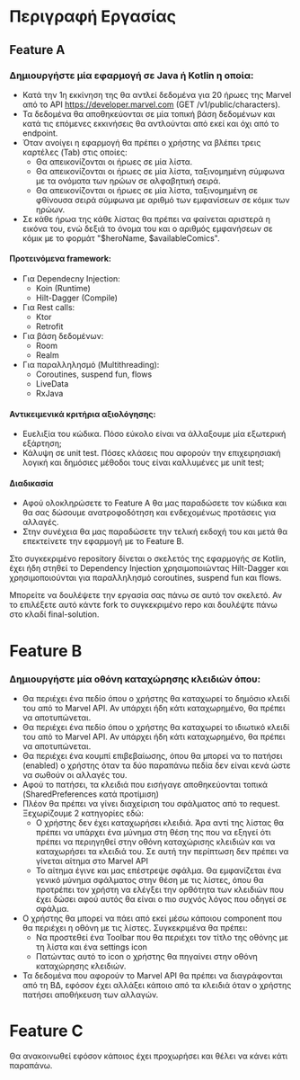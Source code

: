 # Περιγραφή Εργασίας
## Feature A
### Δημιουργήστε μία εφαρμογή σε Java ή Kotlin η οποία:

* Κατά την 1η εκκίνηση της θα αντλεί δεδομένα για 20 ήρωες της Marvel από το API https://developer.marvel.com (GET /v1/public/characters).
* Τα δεδομένα θα αποθηκεύονται σε μία τοπική βάση δεδομένων και κατά τις επόμενες εκκινήσεις θα αντλούνται από εκεί και όχι από το endpoint.
* Όταν ανοίγει η εφαρμογή θα πρέπει ο χρήστης να βλέπει τρεις καρτέλες (Tab) στις οποίες:
    * Θα απεικονίζονται οι ήρωες σε μία λίστα.
    * Θα απεικονίζονται οι ήρωες σε μία λίστα, ταξινομημένη σύμφωνα με τα ονόματα των ηρώων σε αλφαβητική σειρά.
    * Θα απεικονίζονται οι ήρωες σε μία λίστα, ταξινομημένη σε φθίνουσα σειρά σύμφωνα με αριθμό των εμφανίσεων σε κόμικ των ηρώων.
* Σε κάθε ήρωα της κάθε λίστας θα πρέπει να φαίνεται αριστερά η εικόνα του, ενώ δεξιά το όνομα του και ο αριθμός εμφανήσεων σε κόμικ με το φορμάτ "$heroName, $availableComics".

#### Προτεινόμενα framework:
* Για Dependecny Injection: 
    * Koin (Runtime)
    * Hilt-Dagger (Compile)
* Για Rest calls: 
    * Ktor
    * Retrofit
* Για βάση δεδομένων:
    * Room
    * Realm
* Για παραλληλησμό (Multithreading):
    * Coroutines, suspend fun, flows
    * LiveData
    * RxJava

#### Αντικειμενικά κριτήρια αξιολόγησης:
* Ευελιξία του κώδικα. Πόσο εύκολο είναι να άλλαξουμε μία εξωτερική εξάρτηση;
* Κάλυψη σε unit test. Πόσες κλάσεις που αφορούν την επιχειρησιακή λογική και δημόσιες μέθοδοι τους είναι καλλυμένες με unit test;

#### Διαδικασία
* Αφού ολοκληρώσετε το Feature A θα μας παραδώσετε τον κώδικα και θα σας δώσουμε ανατροφοδότηση και ενδεχομένως προτάσεις για αλλαγές.
* Στην συνέχεια θα μας παραδώσετε την τελική εκδοχή του και μετά θα επεκτείνετε την εφαρμογή με το Feature B.

Στο συγκεκριμένο repository δίνεται ο σκελετός της εφαρμογής σε Kotlin, έχει ήδη στηθεί το Dependency Injection χρησιμοποιώντας Hilt-Dagger και χρησιμοποιούνται για παραλληλησμό coroutines, suspend fun και flows.

Μπορείτε να δουλέψετε την εργασία σας πάνω σε αυτό τον σκελετό. Αν το επιλέξετε αυτό κάντε fork το συγκεκριμένο repo και δουλέψτε πάνω στο κλαδί final-solution.

# Feature B

### Δημιουργήστε μία οθόνη καταχώρησης κλειδιών όπου:
* Θα περιέχει ένα πεδίο όπου ο χρήστης θα καταχωρεί το δημόσιο κλειδί του από το Marvel API. Αν υπάρχει ήδη κάτι καταχωρημένο, θα πρέπει να αποτυπώνεται.
* Θα περιέχει ένα πεδίο όπου ο χρήστης θα καταχωρεί το ιδιωτικό κλειδί του από το Marvel API. Αν υπάρχει ήδη κάτι καταχωρημένο, θα πρέπει να αποτυπώνεται.
* Θα περιέχει ένα κουμπί επιβεβαίωσης, όπου θα μπορεί να το πατήσει (enabled) ο χρήστης όταν τα δύο παραπάνω πεδία δεν είναι κενά ώστε να σωθούν οι αλλαγές του.
* Αφού το πατήσει, τα κλειδιά που εισήγαγε αποθηκεύονται τοπικά (SharedPreferences κατά προτίμιση)
* Πλέον θα πρέπει να γίνει διαχείριση του σφάλματος από το request. Ξεχωρίζουμε 2 κατηγορίες εδώ:
    * Ο χρήστης δεν έχει καταχωρήσει κλειδιά. Άρα αντί της λίστας θα πρέπει να υπάρχει ένα μύνημα στη θέση της που να εξηγεί ότι πρέπει να περιηγηθεί στην οθόνη καταχώρισης κλειδιών και να καταχωρήσει τα κλειδιά του. Σε αυτή την περίπτωση δεν πρέπει να γίνεται αίτημα στο Marvel API
    * Το αίτημα έγινε και μας επέστρεψε σφάλμα. Θα εμφανίζεται ένα γενικό μύνημα σφάλματος στην θέση με τις λίστες, όπου θα προτρέπει τον χρήστη να ελέγξει την ορθότητα των κλειδιών που έχει δώσει αφού αυτός θα είναι ο πιο συχνός λόγος που οδηγεί σε σφάλμα.
* Ο χρήστης θα μπορεί να πάει από εκεί μέσω κάποιου component που θα περιέχει η οθόνη με τις λίστες. Συγκεκριμένα θα πρέπει:
    * Να προστεθεί ένα Toolbar που θα περιέχει τον τίτλο της οθόνης με τη λίστα και ένα settings icon
    * Πατώντας αυτό το icon ο χρήστης θα πηγαίνει στην οθόνη καταχώρησης κλειδιών. 
* Τα δεδομένα που αφορούν το Marvel API θα πρέπει να διαγράφονται από τη ΒΔ, εφόσον έχει αλλάξει κάποιο από τα κλειδιά όταν ο χρήστης πατήσει αποθήκευση των αλλαγών.


# Feature C
Θα ανακοινωθεί εφόσον κάποιος έχει προχωρήσει και θέλει να κάνει κάτι παραπάνω.